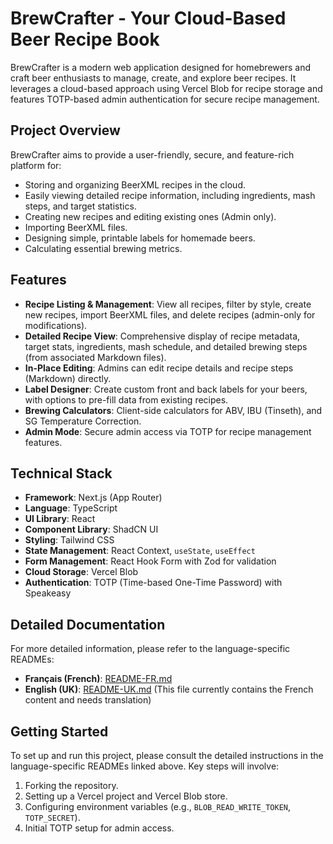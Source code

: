 
# BrewCrafter - Your Cloud-Based Beer Recipe Book

BrewCrafter is a modern web application designed for homebrewers and craft beer enthusiasts to manage, create, and explore beer recipes. It leverages a cloud-based approach using Vercel Blob for recipe storage and features TOTP-based admin authentication for secure recipe management.

## Project Overview

BrewCrafter aims to provide a user-friendly, secure, and feature-rich platform for:
* Storing and organizing BeerXML recipes in the cloud.
* Easily viewing detailed recipe information, including ingredients, mash steps, and target statistics.
* Creating new recipes and editing existing ones (Admin only).
* Importing BeerXML files.
* Designing simple, printable labels for homemade beers.
* Calculating essential brewing metrics.

## Features

*   **Recipe Listing & Management**: View all recipes, filter by style, create new recipes, import BeerXML files, and delete recipes (admin-only for modifications).
*   **Detailed Recipe View**: Comprehensive display of recipe metadata, target stats, ingredients, mash schedule, and detailed brewing steps (from associated Markdown files).
*   **In-Place Editing**: Admins can edit recipe details and recipe steps (Markdown) directly.
*   **Label Designer**: Create custom front and back labels for your beers, with options to pre-fill data from existing recipes.
*   **Brewing Calculators**: Client-side calculators for ABV, IBU (Tinseth), and SG Temperature Correction.
*   **Admin Mode**: Secure admin access via TOTP for recipe management features.

## Technical Stack

*   **Framework**: Next.js (App Router)
*   **Language**: TypeScript
*   **UI Library**: React
*   **Component Library**: ShadCN UI
*   **Styling**: Tailwind CSS
*   **State Management**: React Context, `useState`, `useEffect`
*   **Form Management**: React Hook Form with Zod for validation
*   **Cloud Storage**: Vercel Blob
*   **Authentication**: TOTP (Time-based One-Time Password) with Speakeasy

## Detailed Documentation

For more detailed information, please refer to the language-specific READMEs:

*   **Français (French)**: [README-FR.md](./README-FR.md)
*   **English (UK)**: [README-UK.md](./README-UK.md) (This file currently contains the French content and needs translation)

## Getting Started

To set up and run this project, please consult the detailed instructions in the language-specific READMEs linked above. Key steps will involve:
1. Forking the repository.
2. Setting up a Vercel project and Vercel Blob store.
3. Configuring environment variables (e.g., `BLOB_READ_WRITE_TOKEN`, `TOTP_SECRET`).
4. Initial TOTP setup for admin access.
